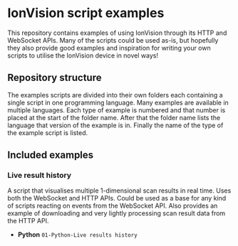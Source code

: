 # IonVision script examples
This repository contains examples of using IonVision through its HTTP and WebSocket APIs. Many of
the scripts could be used as-is, but hopefully they also provide good examples and inspiration for
writing your own scripts to utilise the IonVision device in novel ways!

## Repository structure
The examples scripts are divided into their own folders each containing a single script in one
programming language. Many examples are available in multiple languages. Each type of example is
numbered and that number is placed at the start of the folder name. After that the folder name lists
the language that version of the example is in. Finally the name of the type of the example script
is listed.

## Included examples

### Live result history
A script that visualises multiple 1-dimensional scan results in real time. Uses both the WebSocket
and HTTP APIs. Could be used as a base for any kind of scripts reacting on events from the WebSocket
API. Also provides an example of downloading and very lightly processing scan result data from the
HTTP API.

 - **Python** `01-Python-Live results history`